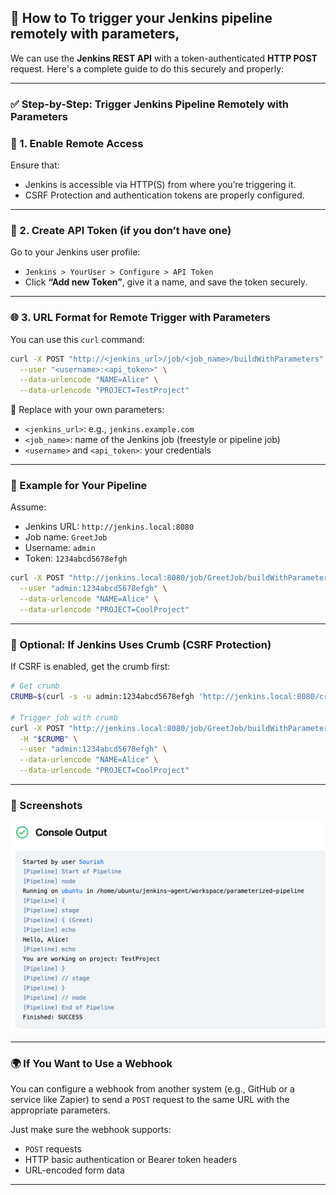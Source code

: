 
## 🚀  How to To **trigger your Jenkins pipeline remotely with parameters**, 


We can use the **Jenkins REST API** with a token-authenticated **HTTP POST** request. Here's a complete guide to do this securely and properly:

---
### ✅ Step-by-Step: Trigger Jenkins Pipeline Remotely with Parameters

### 🔧 1. **Enable Remote Access**

Ensure that:

* Jenkins is accessible via HTTP(S) from where you’re triggering it.
* CSRF Protection and authentication tokens are properly configured.

---

### 🔑 2. **Create API Token (if you don’t have one)**

Go to your Jenkins user profile:

* `Jenkins > YourUser > Configure > API Token`
* Click **“Add new Token”**, give it a name, and save the token securely.

---

### 🌐 3. **URL Format for Remote Trigger with Parameters**

You can use this `curl` command:

```bash
curl -X POST "http://<jenkins_url>/job/<job_name>/buildWithParameters" \
  --user "<username>:<api_token>" \
  --data-urlencode "NAME=Alice" \
  --data-urlencode "PROJECT=TestProject"
```

🔁 Replace with your own parameters:

* `<jenkins_url>`: e.g., `jenkins.example.com`
* `<job_name>`: name of the Jenkins job (freestyle or pipeline job)
* `<username>` and `<api_token>`: your credentials

---

### 🚀 Example for Your Pipeline

Assume:

* Jenkins URL: `http://jenkins.local:8080`
* Job name: `GreetJob`
* Username: `admin`
* Token: `1234abcd5678efgh`

```bash
curl -X POST "http://jenkins.local:8080/job/GreetJob/buildWithParameters" \
  --user "admin:1234abcd5678efgh" \
  --data-urlencode "NAME=Alice" \
  --data-urlencode "PROJECT=CoolProject"
```

---

### 🔐 Optional: If Jenkins Uses Crumb (CSRF Protection)

If CSRF is enabled, get the crumb first:

```bash
# Get crumb
CRUMB=$(curl -s -u admin:1234abcd5678efgh 'http://jenkins.local:8080/crumbIssuer/api/xml?xpath=concat(//crumbRequestField,":",//crumb)')

# Trigger job with crumb
curl -X POST "http://jenkins.local:8080/job/GreetJob/buildWithParameters" \
  -H "$CRUMB" \
  --user "admin:1234abcd5678efgh" \
  --data-urlencode "NAME=Alice" \
  --data-urlencode "PROJECT=CoolProject"
```

---

### 📸 Screenshots

![Console Output](img/webhook-output.png)

---
### 🌍 If You Want to Use a Webhook

You can configure a webhook from another system (e.g., GitHub or a service like Zapier) to send a `POST` request to the same URL with the appropriate parameters.

Just make sure the webhook supports:

* `POST` requests
* HTTP basic authentication or Bearer token headers
* URL-encoded form data

---